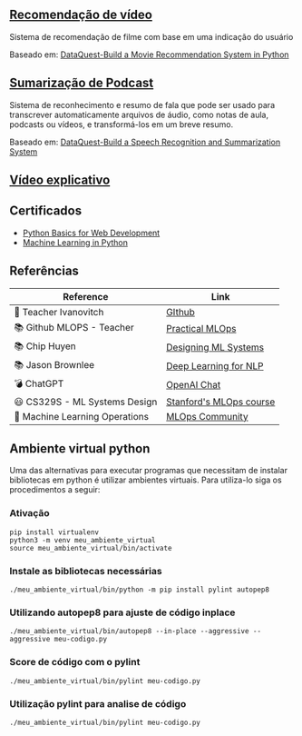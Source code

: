 ## [Recomendação de vídeo](Python_Essentials_for_MLOps/movie_recommendations)
Sistema de recomendação de filme com base em uma indicação do usuário

Baseado em: [DataQuest-Build a Movie Recommendation System in Python](https://app.dataquest.io/c/93/m/99994/build-a-movie-recommendation-system-in-python)

## [Sumarização de Podcast](Python_Essentials_for_MLOps/podcast_summary)
Sistema de reconhecimento e resumo de fala que pode ser usado para transcrever automaticamente arquivos de áudio, como notas de aula, podcasts ou vídeos, e transformá-los em um breve resumo.

Baseado em: [DataQuest-Build a Speech Recognition and Summarization System](https://app.dataquest.io/c/93/m/99995/build-a-speech-recognition-and-summarization-system)

## [Vídeo explicativo](https://youtu.be/5pYbZEeeonU)

## Certificados
- [Python Basics for Web Development](/Python_Essentials_for_MLOps/certificates/Python-Basics-for-Web-Development.pdf)
- [Machine Learning in Python](/Python_Essentials_for_MLOps/certificates/Machine-Learning-in-Python.pdf)

## Referências

| Reference                                                     | Link                                                                                           |
|---------------------------------------------------------------|------------------------------------------------------------------------------------------------|
| :man: Teacher Ivanovitch                                      | [GIthub](https://github.com/ivanovitchm/mlops)         |
| :books: Github MLOPS - Teacher                                | [Practical MLOps](https://www.oreilly.com/library/view/practical-mlops/9781098103002/)         |
| :books: Chip Huyen                                            | [Designing ML Systems](https://www.oreilly.com/library/view/designing-machine-learning/9781098107956/)                                          |
| :books: Jason Brownlee                                        | [Deep Learning for NLP](https://machinelearningmastery.com/deep-learning-for-nlp/)            |
| :bomb: ChatGPT                                                | [OpenAI Chat](https://chat.openai.com/chat)                                                   |
| :smiley: CS329S - ML Systems Design                           | [Stanford's MLOps course](https://stanford-cs329s.github.io/syllabus.html)                    |
| :dart: Machine Learning Operations                            | [MLOps Community](https://ml-ops.org/)                                                        |

## Ambiente virtual python
Uma das alternativas para executar programas que necessitam de instalar bibliotecas em python é utilizar ambientes virtuais. Para utiliza-lo siga os procedimentos a seguir:

### Ativação
```
pip install virtualenv
python3 -m venv meu_ambiente_virtual
source meu_ambiente_virtual/bin/activate
```

### Instale as bibliotecas necessárias
```
./meu_ambiente_virtual/bin/python -m pip install pylint autopep8
```

### Utilizando autopep8 para ajuste de código inplace
```
./meu_ambiente_virtual/bin/autopep8 --in-place --aggressive --aggressive meu-codigo.py
```

### Score de código com o pylint
```
./meu_ambiente_virtual/bin/pylint meu-codigo.py
```

### Utilização pylint para analise de código
```
./meu_ambiente_virtual/bin/pylint meu-codigo.py
```
